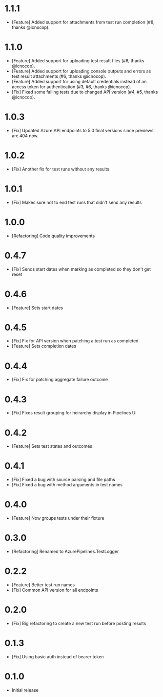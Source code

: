 # 1.1.1

- [Feature] Added support for attachments from test run completion (#8, thanks @icnocop).

# 1.1.0

- [Feature] Added support for uploading test result files (#6, thanks @icnocop).
- [Feature] Added support for uploading console outputs and errors as test result attachments (#6, thanks @icnocop).
- [Feature] Added support for using default credentials instead of an access token for authentication (#3, #6, thanks @icnocop).
- [Fix] Fixed some failing tests due to changed API version (#4, #5, thanks @icnocop).

# 1.0.3

- [Fix] Updated Azure API endpoints to 5.0 final versions since previews are 404 now.

# 1.0.2

- [Fix] Another fix for test runs without any results

# 1.0.1

- [Fix] Makes sure not to end test runs that didn't send any results

# 1.0.0

- [Refactoring] Code quality improvements

# 0.4.7

- [Fix] Sends start dates when marking as completed so they don't get reset

# 0.4.6

- [Feature] Sets start dates

# 0.4.5

- [Fix] Fix for API version when patching a test run as completed
- [Feature] Sets completion dates

# 0.4.4

- [Fix] Fix for patching aggregate failure outcome

# 0.4.3

- [Fix] Fixes result grouping for heirarchy display in Pipelines UI

# 0.4.2

- [Feature] Sets test states and outcomes

# 0.4.1

- [Fix] Fixed a bug with source parsing and file paths
- [Fix] Fixed a bug with method arguments in test names

# 0.4.0

- [Feature] Now groups tests under their fixture

# 0.3.0

- [Refactoring] Renamed to AzurePipelines.TestLogger

# 0.2.2

- [Feature] Better test run names
- [Fix] Common API version for all endpoints

# 0.2.0

- [Fix] Big refactoring to create a new test run before posting results

# 0.1.3

- [Fix] Using basic auth instead of bearer token

# 0.1.0

- Initial release